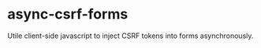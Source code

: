 async-csrf-forms
================

Utile client-side javascript to inject CSRF tokens into forms asynchronously.
